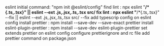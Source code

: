 eslint initial command: "npm init @eslint/config"
find lint : npx eslint "**/\*{.ts,.tsx}" || eslint --ext .js,.jsx,.ts,.tsx src/
fix lint : npx eslint "**/\*{.ts,.tsx}" --fix || eslint --ext .js,.jsx,.ts,.tsx src/ --fix
add typescrip config on eslint config
install prettier : npm install --save-dev --save-exact prettier
install eslint-plugin-prettier : npm install --save-dev eslint-plugin-prettier
set extends prettier on eslint config
configure prettierignore and rc file
add prettier command on package.json
